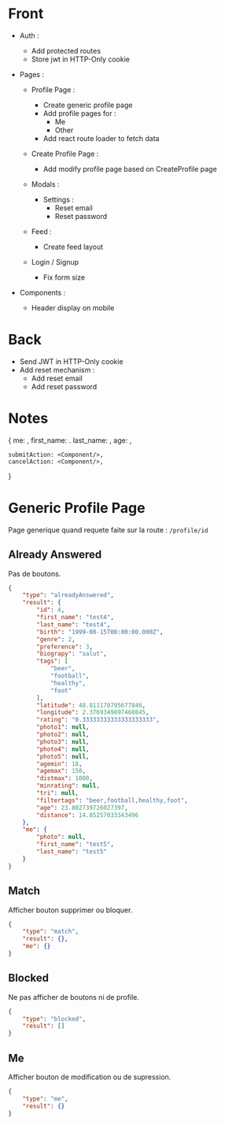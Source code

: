 # Front
- Auth :
    - Add protected routes
    - Store jwt in HTTP-Only cookie

- Pages :
    - Profile Page :
        - Create generic profile page
        - Add profile pages for :
            - Me
            - Other
        - Add react route loader to fetch data

    - Create Profile Page :
        - Add modify profile page based on CreateProfile page

    - Modals :
        - Settings :
            - Reset email
            - Reset password

    - Feed :
        - Create feed layout    

    - Login / Signup
        - Fix form size

- Components :
    - Header display on mobile

# Back
- Send JWT in HTTP-Only cookie
- Add reset mechanism :
    - Add reset email
    - Add reset password




# Notes

{
    me: <bool>,
    first_name: <string>.
    last_name: <string>,
    age: <int>,

    submitAction: <Component/>,
    cancelAction: <Component/>,
}


# Generic Profile Page

Page generique quand requete faite sur la route : `/profile/id`

## Already Answered
Pas de boutons.

```json
{
    "type": "alreadyAnswered",
    "result": {
        "id": 4,
        "first_name": "test4",
        "last_name": "test4",
        "birth": "1999-08-15T00:00:00.000Z",
        "genre": 2,
        "preference": 3,
        "biograpy": "salut",
        "tags": [
            "beer",
            "football",
            "healthy",
            "foot"
        ],
        "latitude": 48.811170795677846,
        "longitude": 2.3769349897460845,
        "rating": "0.33333333333333333333",
        "photo1": null,
        "photo2": null,
        "photo3": null,
        "photo4": null,
        "photo5": null,
        "agemin": 18,
        "agemax": 150,
        "distmax": 1000,
        "minrating": null,
        "tri": null,
        "filtertags": "beer,football,healthy,foot",
        "age": 23.802739726027397,
        "distance": 14.85257033343496
    },
    "me": {
        "photo": null,
        "first_name": "test5",
        "last_name": "test5"
    }
}
```

## Match
Afficher bouton supprimer ou bloquer.

```json
{
    "type": "match",
    "result": {},
    "me": {}
}
```

## Blocked
Ne pas afficher de boutons ni de profile.

```json
{
    "type": "blocked",
    "result": []
}
```

## Me
Afficher bouton de modification ou de supression.

```json
{
    "type": "me",
    "result": {}
}
```


